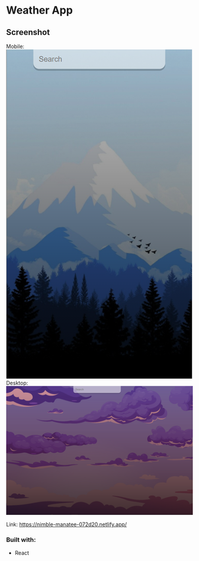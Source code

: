 # Weather App

## Screenshot
Mobile:
![](/screenshot1.png)
Desktop:
![](/screenshot2.png)

Link: https://nimble-manatee-072d20.netlify.app/

### Built with:

- React
